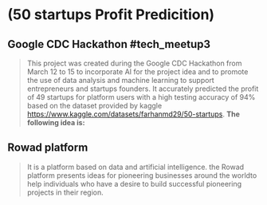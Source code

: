 # (50 startups Profit Predicition)
## Google CDC Hackathon #tech_meetup3
> This project was created during the Google CDC Hackathon from March 12 to 15 to incorporate AI for the project idea and to promote the use of data analysis and machine learning to support entrepreneurs and startups founders. It accurately predicted the profit of 49 startups for platform users with a high testing accuracy of 94% based on the dataset provided by kaggle https://www.kaggle.com/datasets/farhanmd29/50-startups. 
**The following idea is:**
## Rowad platform
> It is a platform based on data and artificial intelligence. the Rowad platform presents ideas for pioneering businesses around the worldto help individuals who have a desire to build successful pioneering projects in their region.

